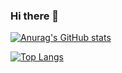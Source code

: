 ### Hi there 👋

[![Anurag's GitHub stats](https://github-readme-stats-red-seven-90.vercel.app/api?username=hyen43&show_icons=true&theme=radical)](https://github.com/anuraghazra/github-readme-stats)

[![Top Langs](https://github-readme-stats-hyen43.vercel.app/api/top-langs/?username=hyen43&layout=compact)](https://github.com/anuraghazra/github-readme-stats)
